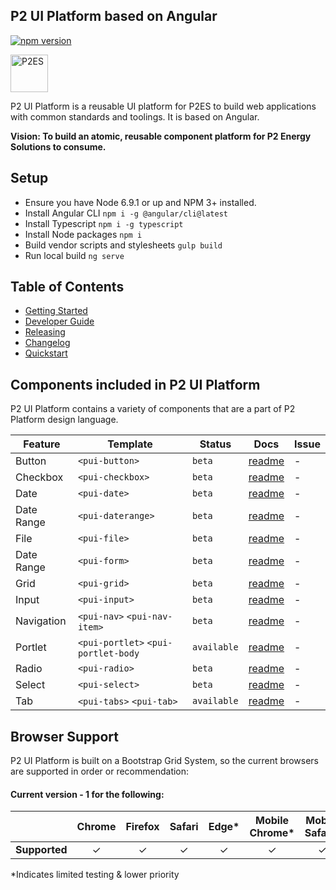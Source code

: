 ## P2 UI Platform based on Angular

[![npm version](https://badge.fury.io/js/%40p2%2Fstartup.svg)](https://badge.fury.io/js/%40p2%2Fstartup)

<img alt="P2ES" src="http://info2.p2energysolutions.com/rs/p2energysolutions/images/logo.png" width="60">

P2 UI Platform is a reusable UI platform for P2ES to build web applications with common standards and toolings. It is based on Angular.

**Vision: To build an atomic, reusable component platform for P2 Energy Solutions to consume.**

## Setup

* Ensure you have Node 6.9.1 or up and NPM 3+ installed.
* Install Angular CLI `npm i -g @angular/cli@latest`
* Install Typescript `npm i -g typescript`
* Install Node packages `npm i`
* Build vendor scripts and stylesheets `gulp build`
* Run local build `ng serve`

## Table of Contents

* [Getting Started](docs/GETTING_STARTED.md)
* [Developer Guide](docs/DEVELOPER_GUIDE.md)
* [Releasing](docs/RELEASE.md)
* [Changelog](docs/CHANGELOG.md)
* [Quickstart](https://github.com/p2es/platform-quickstart)

## Components included in P2 UI Platform

P2 UI Platform contains a variety of components that are a part of P2 Platform design language.

| Feature | Template | Status | Docs | Issue
|---|---|---|---|---|
| Button | `<pui-button>` | `beta` | [readme](docs/BUTTON_README.md) | - |
| Checkbox | `<pui-checkbox>` | `beta` | [readme](docs/CHECKBOX_README.md) | - |
| Date | `<pui-date>` | `beta` | [readme](docs/DATE_README.md) | - |
| Date Range | `<pui-daterange>` | `beta` | [readme](docs/DATERANGE_README.md) | - |
| File | `<pui-file>` | `beta` | [readme](docs/FILE_README.md) | - |
| Date Range | `<pui-form>` | `beta` | [readme](docs/FORM_README.md) | - |
| Grid | `<pui-grid>` | `beta` | [readme](docs/GRID_README.md) | - |
| Input | `<pui-input>` | `beta` | [readme](docs/INPUT_README.md) | - |
| Navigation | `<pui-nav>` `<pui-nav-item>` | `beta` | [readme](docs/NAVIGATION_README.md) | - |
| Portlet | `<pui-portlet>` `<pui-portlet-body` | `available` | [readme](docs/PORTLET_README.md) | - |
| Radio | `<pui-radio>` | `beta` | [readme](docs/RADIO_README.md) | - |
| Select | `<pui-select>` | `beta` | [readme](docs/SELECT_README.md) | - |
| Tab | `<pui-tabs>` `<pui-tab>` | `available` | [readme](docs/TAB_README.md) | - |

## Browser Support
P2 UI Platform is built on a Bootstrap Grid System, so the current browsers are supported in order or recommendation:

#### Current version - 1 for the following:

|   | Chrome | Firefox | Safari | Edge* | Mobile Chrome* | Mobile Safari* | IE11
|---|:---:|:---:|:---:|:---:|:---:|:---:|:---:|
| __Supported__ | ✓ | ✓ | ✓ | ✓ | ✓ | ✓ | x |

*Indicates limited testing & lower priority
